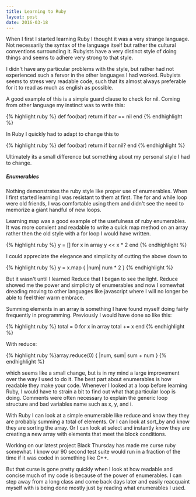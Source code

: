 ```yaml
---
title: Learning to Ruby
layout: post
date: 2016-03-18
---
```


When I first I started learning Ruby I thought it was a very strange language. Not necessarily the syntax of the language itself but rather the cultural conventions surrounding it. Rubyists have a very distinct style of doing things and seems to adhere very strong to that style.

I didn't have any particular problems with the style, but rather had not experienced such a fervor in the other languages I had worked. Rubyists seems to stress very readable code, such that its almost always preferable for it to read as much as english as possible.

A good example of this is a simple guard clause to check for nil. Coming from other language my instinct was to write this:

{% highlight ruby %}
def foo(bar)
  return if bar == nil
end
{% endhighlight %}

In Ruby I quickly had to adapt to change this to

{% highlight ruby %}
def foo(bar)
  return if bar.nil?
end
{% endhighlight %}

Ultimately its a small difference but something about my personal style I had to change.

##### Enumerables

Nothing demonstrates the ruby style like proper use of enumerables. When I first started learning I was resistant to them at first. The for and while loop were old friends, I was comfortable using them and didn't see the need to memorize a giant handful of new loops.

Learning map was a good example of the usefulness of ruby enumerables. It was more convient and readable to write a quick map method on an array rather then the old style with a for loop I would have written.

{% highlight ruby %}
y = []
for x in array
  y << x * 2
end
{% endhighlight %}

I could appreciate the elegance and simplicity of cutting the above down to

{% highlight ruby %}
y = x.map { |num| num * 2 }
{% endhighlight %}

But it wasn't until I learned Reduce that I began to see the light. Reduce showed me the power and simplicity of enumerables and now I somewhat dreading moving to other languages like javascript where I will no longer be able to feel thier warm embrace.

Summing elements in an array is something I have found myself doing fairly frequently in programming. Previously I would have done so like this:

{% highlight ruby %}
total = 0
for x in array
  total += x
end
{% endhighlight %}

With reduce:

{% highlight ruby %}array.reduce(0) { |num, sum| sum + num }
{% endhighlight %}

which seems like a small change, but is in my mind a large improvement over the way I used to do it. The best part about enumerables is how readable they make your code. Whenever I looked at a loop before learning Ruby, I would have to strain a bit to find out what that particular loop is doing. Comments were often necessary to explain the generic loop structure and bad variables name such as x, y, and i.

With Ruby I can look at a simple enumerable like reduce and know they they are probably summing a total of elements. Or I can look at sort_by and know they are sorting the array. Or I can look at select and instantly know they are creating a new array with elements that meet the block conditions.

Working on our latest project Black Thursday has made me curse ruby somewhat. I know our 90 second test suite would run in a fraction of the time if it was coded in something like C++.

But that curse is gone pretty quickly when I look at how readable and concise much of my code is because of the power of enumerables. I can step away from a long class and come back days later and easily reacquaint myself with is being done mostly just by reading what enumerables I used.
